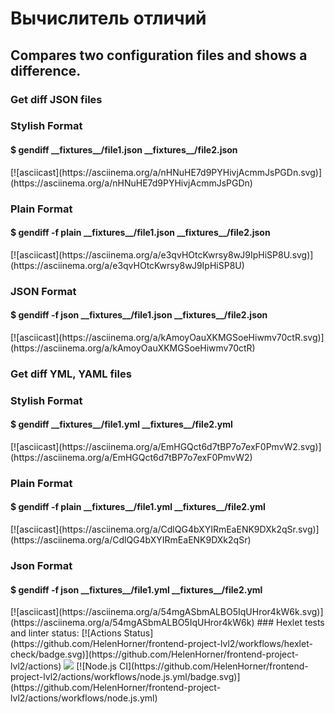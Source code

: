 <h1>Вычислитель отличий</h1>
<h2>Compares two configuration files and shows a difference.</h2>
<h3>Get diff JSON files</h3>
<h3>Stylish Format</h3>
<h4>$ gendiff __fixtures__/file1.json __fixtures__/file2.json </h4>
[![asciicast](https://asciinema.org/a/nHNuHE7d9PYHivjAcmmJsPGDn.svg)](https://asciinema.org/a/nHNuHE7d9PYHivjAcmmJsPGDn)
<h3>Plain Format</h3>
<h4>$ gendiff -f plain __fixtures__/file1.json __fixtures__/file2.json</h4>
[![asciicast](https://asciinema.org/a/e3qvHOtcKwrsy8wJ9IpHiSP8U.svg)](https://asciinema.org/a/e3qvHOtcKwrsy8wJ9IpHiSP8U)
<h3>JSON Format</h3>
<h4>$ gendiff -f json __fixtures__/file1.json __fixtures__/file2.json</h4>
[![asciicast](https://asciinema.org/a/kAmoyOauXKMGSoeHiwmv70ctR.svg)](https://asciinema.org/a/kAmoyOauXKMGSoeHiwmv70ctR)
<h3>Get diff YML, YAML files</h3>
<h3>Stylish Format</h3>
<h4>$ gendiff __fixtures__/file1.yml __fixtures__/file2.yml </h4>
[![asciicast](https://asciinema.org/a/EmHGQct6d7tBP7o7exF0PmvW2.svg)](https://asciinema.org/a/EmHGQct6d7tBP7o7exF0PmvW2)
<h3>Plain Format</h3>
<h4>$ gendiff -f plain __fixtures__/file1.yml __fixtures__/file2.yml </h4>
[![asciicast](https://asciinema.org/a/CdlQG4bXYIRmEaENK9DXk2qSr.svg)](https://asciinema.org/a/CdlQG4bXYIRmEaENK9DXk2qSr)
<h3>Json Format</h3>
<h4>$ gendiff -f json __fixtures__/file1.yml __fixtures__/file2.yml </h4>
[![asciicast](https://asciinema.org/a/54mgASbmALBO5IqUHror4kW6k.svg)](https://asciinema.org/a/54mgASbmALBO5IqUHror4kW6k)
### Hexlet tests and linter status:
[![Actions Status](https://github.com/HelenHorner/frontend-project-lvl2/workflows/hexlet-check/badge.svg)](https://github.com/HelenHorner/frontend-project-lvl2/actions)
<a href="https://codeclimate.com/github/codeclimate/codeclimate/test_coverage"><img src="https://api.codeclimate.com/v1/badges/a99a88d28ad37a79dbf6/test_coverage" /></a>
<a href="https://github.com/HelenHorner/frontend-project-lvl2/actions/workflows/node.js.yml/badge.svg"></a>
[![Node.js CI](https://github.com/HelenHorner/frontend-project-lvl2/actions/workflows/node.js.yml/badge.svg)](https://github.com/HelenHorner/frontend-project-lvl2/actions/workflows/node.js.yml)